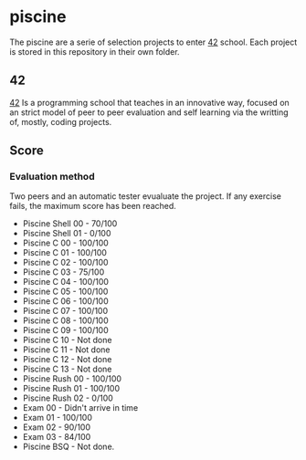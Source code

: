 # piscine

The piscine are a serie of selection projects to enter [42](https://www.42network.org/about-us/) school. Each project is stored in this repository in their own folder.

## 42

[42](https://www.42network.org/about-us/) Is a programming school that teaches in an innovative way, focused on an strict model of peer to peer evaluation and self learning via the writting of, mostly, coding projects.


## Score

### Evaluation method

Two peers and an automatic tester evualuate the project. If any exercise fails, the maximum score has been reached.

- Piscine Shell 00 - 70/100
- Piscine Shell 01 - 0/100
- Piscine C 00 - 100/100
- Piscine C 01 - 100/100
- Piscine C 02 - 100/100
- Piscine C 03 - 75/100
- Piscine C 04 - 100/100
- Piscine C 05 - 100/100
- Piscine C 06 - 100/100
- Piscine C 07 - 100/100
- Piscine C 08 - 100/100
- Piscine C 09 - 100/100
- Piscine C 10 - Not done
- Piscine C 11 - Not done
- Piscine C 12 - Not done
- Piscine C 13 - Not done
- Piscine Rush 00 - 100/100
- Piscine Rush 01 - 100/100
- Piscine Rush 02 - 0/100
- Exam 00 - Didn't arrive in time
- Exam 01 - 100/100
- Exam 02 - 90/100
- Exam 03 - 84/100
- Piscine BSQ - Not done.
